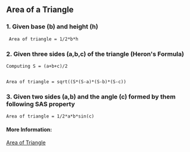 
## Area of a Triangle


### 1. Given base (b) and height (h)

     Area of triangle = 1/2*b*h
  


### 2. Given three sides (a,b,c) of the triangle (Heron's Formula)
  
  
    Computing S = (a+b+c)/2
  
  
    Area of triangle = sqrt((S*(S-a)*(S-b)*(S-c))
  


### 3. Given two sides (a,b) and the angle (c) formed by them following SAS property

  
    Area of triangle = 1/2*a*b*sin(c)

#### More Information:
<!-- Please add any articles you think might be helpful to read before writing the article -->
[Area of Triangle](http://www.se16.info/hgb/triangle.htm)



